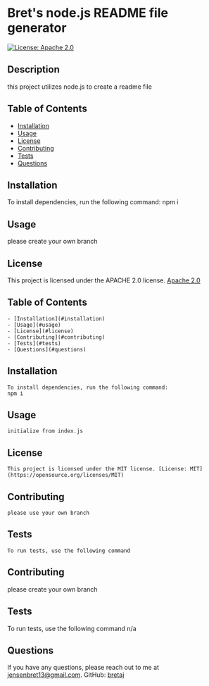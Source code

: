 

# Bret's node.js README file generator

[![License: Apache 2.0](https://img.shields.io/badge/License-Apache%202.0-blue.svg)](https://opensource.org/licenses/Apache-2.0)

## Description

this project utilizes node.js to create a readme file

## Table of Contents
- [Installation](#installation)
- [Usage](#usage)
- [License](#license)
- [Contributing](#contributing)
- [Tests](#tests)
- [Questions](#questions)

## Installation
To install dependencies, run the following command:
npm i
   
## Usage
please create your own branch


## License
This project is licensed under the APACHE 2.0 license. [Apache 2.0](https://www.apache.org/licenses/LICENSE-2.0)

## Table of Contents
    - [Installation](#installation)
    - [Usage](#usage)
    - [License](#license)
    - [Contributing](#contributing)
    - [Tests](#tests)
    - [Questions](#questions)

## Installation
    To install dependencies, run the following command:
    npm i
   
## Usage
    initialize from index.js

## License
    This project is licensed under the MIT license. [License: MIT](https://opensource.org/licenses/MIT)

## Contributing 
    please use your own branch

## Tests
    To run tests, use the following command 

## Contributing 
please create your own branch

## Tests
To run tests, use the following command 
n/a
    
## Questions

If you have any questions, please reach out to me at 
[jensenbret13@gmail.com](mailto:jensenbret13@gmail.com).
GitHub: [bretaj](https://github.com/bretaj)

